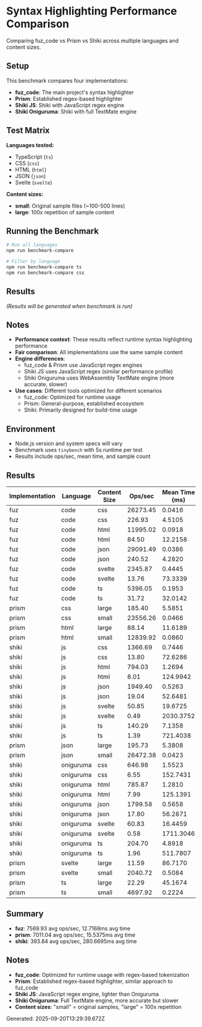 # Syntax Highlighting Performance Comparison

Comparing fuz_code vs Prism vs Shiki across multiple languages and content sizes.

## Setup

This benchmark compares four implementations:

- **fuz_code**: The main project's syntax highlighter
- **Prism**: Established regex-based highlighter
- **Shiki JS**: Shiki with JavaScript regex engine
- **Shiki Oniguruma**: Shiki with full TextMate engine

## Test Matrix

**Languages tested:**

- TypeScript (`ts`)
- CSS (`css`)
- HTML (`html`)
- JSON (`json`)
- Svelte (`svelte`)

**Content sizes:**

- **small**: Original sample files (~100-500 lines)
- **large**: 100x repetition of sample content

## Running the Benchmark

```bash
# Run all languages
npm run benchmark-compare

# Filter by language
npm run benchmark-compare ts
npm run benchmark-compare css
```

## Results

_(Results will be generated when benchmark is run)_

## Notes

- **Performance context**: These results reflect runtime syntax highlighting performance
- **Fair comparison**: All implementations use the same sample content
- **Engine differences**:
  - fuz_code & Prism use JavaScript regex engines
  - Shiki JS uses JavaScript regex (similar performance profile)
  - Shiki Oniguruma uses WebAssembly TextMate engine (more accurate, slower)
- **Use cases**: Different tools optimized for different scenarios
  - fuz_code: Optimized for runtime usage
  - Prism: General-purpose, established ecosystem
  - Shiki: Primarily designed for build-time usage

## Environment

- Node.js version and system specs will vary
- Benchmark uses `tinybench` with 5s runtime per test
- Results include ops/sec, mean time, and sample count

## Results

| Implementation | Language  | Content Size | Ops/sec  | Mean Time (ms) | Samples |
| -------------- | --------- | ------------ | -------- | -------------- | ------- |
| fuz            | code      | css          | 26273.45 | 0.0416         | 120278  |
| fuz            | code      | css          | 226.93   | 4.5105         | 1109    |
| fuz            | code      | html         | 11995.02 | 0.0918         | 54491   |
| fuz            | code      | html         | 84.50    | 12.2158        | 410     |
| fuz            | code      | json         | 29091.49 | 0.0386         | 129534  |
| fuz            | code      | json         | 240.52   | 4.2820         | 1168    |
| fuz            | code      | svelte       | 2345.87  | 0.4445         | 11250   |
| fuz            | code      | svelte       | 13.76    | 73.3339        | 69      |
| fuz            | code      | ts           | 5396.05  | 0.1953         | 25606   |
| fuz            | code      | ts           | 31.72    | 32.0142        | 157     |
| prism          | css       | large        | 185.40   | 5.5851         | 896     |
| prism          | css       | small        | 23556.26 | 0.0466         | 107390  |
| prism          | html      | large        | 88.14    | 11.6189        | 431     |
| prism          | html      | small        | 12839.92 | 0.0860         | 58121   |
| shiki          | js        | css          | 1366.69  | 0.7446         | 6716    |
| shiki          | js        | css          | 13.80    | 72.6286        | 69      |
| shiki          | js        | html         | 794.03   | 1.2694         | 3939    |
| shiki          | js        | html         | 8.01     | 124.9942       | 64      |
| shiki          | js        | json         | 1949.40  | 0.5263         | 9501    |
| shiki          | js        | json         | 19.04    | 52.6481        | 95      |
| shiki          | js        | svelte       | 50.85    | 19.6725        | 255     |
| shiki          | js        | svelte       | 0.49     | 2030.3752      | 64      |
| shiki          | js        | ts           | 140.29   | 7.1358         | 701     |
| shiki          | js        | ts           | 1.39     | 721.4038       | 64      |
| prism          | json      | large        | 195.73   | 5.3808         | 930     |
| prism          | json      | small        | 26472.38 | 0.0423         | 118284  |
| shiki          | oniguruma | css          | 646.98   | 1.5523         | 3221    |
| shiki          | oniguruma | css          | 6.55     | 152.7431       | 64      |
| shiki          | oniguruma | html         | 785.87   | 1.2810         | 3904    |
| shiki          | oniguruma | html         | 7.99     | 125.1391       | 64      |
| shiki          | oniguruma | json         | 1799.58  | 0.5658         | 8838    |
| shiki          | oniguruma | json         | 17.80    | 56.2871        | 89      |
| shiki          | oniguruma | svelte       | 60.83    | 16.4459        | 305     |
| shiki          | oniguruma | svelte       | 0.58     | 1711.3046      | 64      |
| shiki          | oniguruma | ts           | 204.70   | 4.8918         | 1023    |
| shiki          | oniguruma | ts           | 1.96     | 511.7807       | 64      |
| prism          | svelte    | large        | 11.59    | 86.7170        | 64      |
| prism          | svelte    | small        | 2040.72  | 0.5084         | 9835    |
| prism          | ts        | large        | 22.29    | 45.1674        | 111     |
| prism          | ts        | small        | 4697.92  | 0.2224         | 22479   |

## Summary

- **fuz**: 7569.93 avg ops/sec, 12.7168ms avg time
- **prism**: 7011.04 avg ops/sec, 15.5375ms avg time
- **shiki**: 393.84 avg ops/sec, 280.6695ms avg time

## Notes

- **fuz_code**: Optimized for runtime usage with regex-based tokenization
- **Prism**: Established regex-based highlighter, similar approach to fuz_code
- **Shiki JS**: JavaScript regex engine, lighter than Oniguruma
- **Shiki Oniguruma**: Full TextMate engine, more accurate but slower
- **Content sizes**: "small" = original samples, "large" = 100x repetition

Generated: 2025-09-20T13:29:39.672Z
